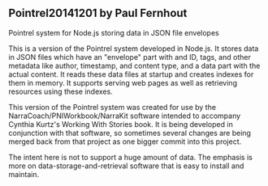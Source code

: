 ## Pointrel20141201 by Paul Fernhout
Pointrel system for Node.js storing data in JSON file envelopes

This is a version of the Pointrel system developed in Node.js.
It stores data in JSON files which have an "envelope" part with
and ID, tags, and other metadata like author, timestamp, and content type,
and a data part with the actual content. It reads these data files
at startup and creates indexes for them in memory.
It supports serving web pages as well as retrieving resources using these indexes.

This version of the Pointrel system was created for use by the NarraCoach/PNIWorkbook/NarraKit
software intended to accompany Cynthia Kurtz's Working With Stories book.
It is being developed in conjunction with that software, so sometimes
several changes are being merged back from that project as one bigger commit into this project.

The intent here is not to support a huge amount of data.
The emphasis is more on data-storage-and-retrieval software that is easy to install and maintain.
